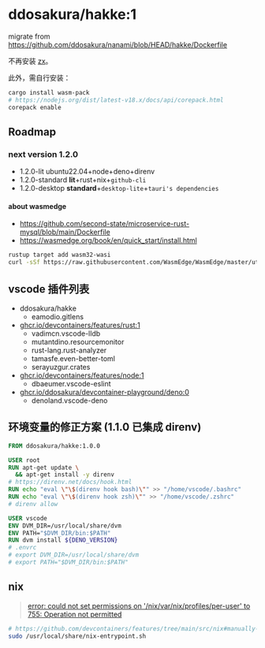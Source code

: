 # ddosakura/hakke:1

migrate from https://github.com/ddosakura/nanami/blob/HEAD/hakke/Dockerfile

不再安装
[zx](https://www.google.com.hk/url?sa=t&rct=j&q=&esrc=s&source=web&cd=&cad=rja&uact=8&ved=2ahUKEwjzioe-kaH7AhUh7XMBHaChA4oQFnoECAYQAQ&url=https%3A%2F%2Fgithub.com%2Fgoogle%2Fzx&usg=AOvVaw2W-PF0Jz1kvPSWz0llV21B)。

此外，需自行安装：

```bash
cargo install wasm-pack
# https://nodejs.org/dist/latest-v18.x/docs/api/corepack.html
corepack enable
```

## Roadmap

### next version 1.2.0

- 1.2.0-lit ubuntu22.04+node+deno+direnv
- 1.2.0-standard **lit**+rust+nix+`github-cli`
- 1.2.0-desktop **standard**+`desktop-lite`+`tauri's dependencies`

#### about wasmedge

- https://github.com/second-state/microservice-rust-mysql/blob/main/Dockerfile
- https://wasmedge.org/book/en/quick_start/install.html

```bash
rustup target add wasm32-wasi
curl -sSf https://raw.githubusercontent.com/WasmEdge/WasmEdge/master/utils/install.sh | bash -s -- -e all -p /usr/local
```

## vscode 插件列表

- ddosakura/hakke
  - eamodio.gitlens
- [ghcr.io/devcontainers/features/rust:1](https://github.com/devcontainers/features/blob/main/src/rust/devcontainer-feature.json)
  - vadimcn.vscode-lldb
  - mutantdino.resourcemonitor
  - rust-lang.rust-analyzer
  - tamasfe.even-better-toml
  - serayuzgur.crates
- [ghcr.io/devcontainers/features/node:1](https://github.com/devcontainers/features/blob/main/src/node/devcontainer-feature.json)
  - dbaeumer.vscode-eslint
- [ghcr.io/ddosakura/devcontainer-playground/deno:0](../../features/src/deno/devcontainer-feature.json)
  - denoland.vscode-deno

## 环境变量的修正方案 (1.1.0 已集成 direnv)

```Dockerfile
FROM ddosakura/hakke:1.0.0

USER root
RUN apt-get update \
  && apt-get install -y direnv
# https://direnv.net/docs/hook.html
RUN echo "eval \"\$(direnv hook bash)\"" >> "/home/vscode/.bashrc"
RUN echo "eval \"\$(direnv hook zsh)\"" >> "/home/vscode/.zshrc"
# direnv allow

USER vscode
ENV DVM_DIR=/usr/local/share/dvm
ENV PATH="$DVM_DIR/bin:$PATH"
RUN dvm install ${DENO_VERSION}
# .envrc
# export DVM_DIR=/usr/local/share/dvm
# export PATH="$DVM_DIR/bin:$PATH"
```

## nix

> [error: could not set permissions on '/nix/var/nix/profiles/per-user' to 755: Operation not permitted](https://github.com/NixOS/nix/issues/3435)

```bash
# https://github.com/devcontainers/features/tree/main/src/nix#manually-starting-the-nix-daemon
sudo /usr/local/share/nix-entrypoint.sh
```
